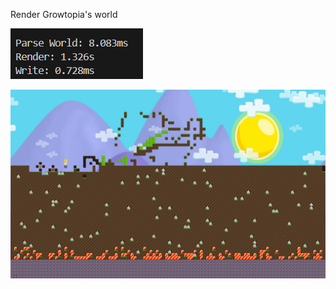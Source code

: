 Render Growtopia's world

![img](https://raw.githubusercontent.com/FakeLeq/GrowtopiaRenderWorld/main/img/time.png)

![img](https://raw.githubusercontent.com/FakeLeq/GrowtopiaRenderWorld/main/img/EXAMPLE2.png)
